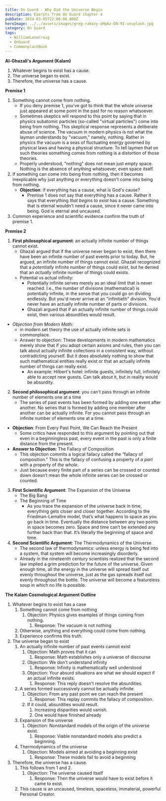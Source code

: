 ```yaml
---
title: On Guard - Why Did the Universe Begin
description: Exerpts from On Guard chapter 4
pubDate: 2024-03-05T22:00:00.000Z
heroImage: ../../assets/images/greg-rakozy-oMpAz-DN-9I-unsplash.jpg
category: On Guard
tags:
  - WilliamLaneCraig
  - OnGuard
  - CommonplaceBook
---
```


**Al-Ghazali's Argument (Kalam)**
1. Whatever begins to exist has a cause.
2. The universe began to exist.
3. Therefore, the universe has a cause. 

**Premise 1**
1. Something cannot come from nothing.
    - If you deny premise 1, you've got to think that the whole universe just appeared at some point in the past for no reason whatsoever. 
    - Sometimes skeptics will respond to this point by saying that in physics subatomic particles (so-called "virtual particles") come into being from nothing. This skeptical response represents a deliberate abuse of science. The vacuum in modern physics is not what the layman understands by "vacuum," namely, nothing. Rather in physics the vacuum is a seas of fluctuating energy governed by physical laws and having a physical structure. To tell laymen that on such theories something comes from nothing is a distortion of those theories. 
    - Properly understood, "nothing" does not mean just empty space. Nothing is the absence of anything whatsoever, even space itself. 
2. If something can come into being from nothing, then it becomes inexplicable why just anything or everything doesn't come into being from nothing.
    - **Objection**: if everything has a cause, what is God's cause?
        - Premise 1 does not say that everything has a cause. Rather it says that everything *that begins to exist* has a cause. Something that is eternal wouldn't need a cause, since it never came into being. God is eternal and uncaused. 
3. Common experience and scientific evidence confirm the truth of premise 1. 

**Premise 2**
1. **First philosophical argument**: an actually infinite number of things cannot exist.
    - Ghazali argued that if the universe never began to exist, then there have been an infinite number of past events prior to today. But, he argued, an infinite number of things cannot exist. Ghazali recognized that a *potentially* infinite number of things could exist, but he denied that an *actually* infinite number of things could exists. 
    - Potential vs actual infinity:
        - Potentially infinite serves merely as an ideal limit that is never reached. I.e., the number of divisions (mathematical) is potentially infinite, in the sense that you could go on dividing endlessly. But you'd never arrive at an "infinitieth" division. You'd never have an actually infinite number of parts or divisions. 
        - Ghazali argued that if an actually infinite number of things could exist, then various absurdities would result. 
- *Objection from Modern Math:*
    - in modern set theory the use of actually infinite sets is commonplace.
    - Answer to objection: These developments in modern mathematics merely show that if you adopt certain axioms and rules, then you can talk about actually infinite collections in a consistent way, without contradicting yourself. But it does absolutely nothing to show that such mathematical entities really exist or that an actually infinite number of things can really exist. 
        - An example: Hilbert's hotel: infinite guests, infinitely full, infinitely able to accept new guests. Can talk about it, but in reality would be absurdity. 
2. **Second philosophical argument**: you can't pass through an infinite number of elements one at a time
    - The series of past events has been formed by adding one event after another. No series that is formed by adding one member after another can be actually infinite. For you cannot pass through an infinite number of elements one at a time.
- **Objection**: From Every Past Point, We Can Reach the Present
    - Some critics have responded to this argument by pointing out that even in a beginningless past, every event in the past is only a finite distance from the present.
- **Answer to Objection**: The Fallacy of Composition
    - This objection commits a logical fallacy called the “fallacy of composition.” This is the fallacy of confusing a property of *a part* with a property of *the whole*. 
    - Just because every finite part of a series can be crossed or counted down doesn’t mean the whole infinite series can be crossed or counted.
3. **First Scientific Argument**: The Expansion of the Universe
    - The Big Bang
    - The Beginning of Time
        - As you trace the expansion of the universe back in time, everything gets closer and closer together. According to the Friedman-Lemaître model, that’s what happens to space as you go back in time. Eventually the distance between any two points in space becomes zero. Space and time can’t be extended any further back than that. It’s literally the beginning of space and time.
4. **Second Scientific Argument**: The Thermodynamics of the Universe
    - The second law of thermodynamics: unless energy is being fed into a system, that system will become increasingly disorderly.
    - Already in the nineteenth century scientists realized that the second law implied a grim prediction for the future of the universe. Given enough time, all the energy in the universe will spread itself out evenly throughout the universe, just as the gas spreads itself out evenly throughout the bottle. The universe will become a featureless soup in which no life is possible. 

**The Kalam Cosmological Argument Outline**

1. Whatever begins to exist has a case
    1. Something cannot come from nothing
        1. Objection: Physics gives examples of things coming from nothing.
            1. Response: The vacuum is not nothing
    2. Otherwise, anything and everything could come from nothing.
    3. Experience confirms this truth. 
2. The universe began to exist
    1. An actually infinite number of past events cannot exist
        1. Objection: Math proves that it can
            1. Response: Math establishes only a universe of discourse
        2. Objection: We don't understand infinity
            1. Response: Infinity is mathematically well understood
        3. Objection: Your absurd situations are what we should expect if an actual infinite exists.
            1. Response: This reply doesn't resolve the absurdities. 
    2. A series formed successively cannot be actually infinite.
        1. Objection: From any past point we can reach the present
            1. Response: This replay commits the fallacy of composition.
        2. If it could, absurdities would result.
            1. Increasing disparities would vanish.
            2. One would have finished already
    3. Expansion of the universe
        1. Objection: Nonstandard models of the origin of the universe exist.
            1. Response: Viable nonstandard models also predict a beginning.
    4. Thermodynamics of the universe
        1. Objection: Models aimed at avoiding a beginning exist
            1. Response: These models fail to avoid a beginning
3. Therefore, the universe has a cause.
    1. This follows from 1 and 2.
        1. Objection: The universe caused itself
            1. Response: Then the universe would have to exist before it came to exist.
    2. This cause is an uncaused, timeless, spaceless, immaterial, powerful Personal Creator. 